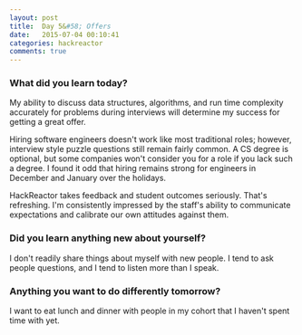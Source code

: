```yaml
---
layout: post
title:  Day 5&#58; Offers
date:   2015-07-04 00:10:41
categories: hackreactor
comments: true
---
```


### What did you learn today?

My ability to discuss data structures, algorithms, and run time complexity accurately for problems during interviews will determine my success for getting a great offer.

Hiring software engineers doesn't work like most traditional roles; however, interview style puzzle questions still remain fairly common. A CS degree is optional, but some companies won't consider you for a role if you lack such a degree. I found it odd that hiring remains strong for engineers in December and January over the holidays.

HackReactor takes feedback and student outcomes seriously. That's refreshing. I'm consistently impressed by the staff's ability to communicate expectations and calibrate our own attitudes against them.

### Did you learn anything new about yourself?

I don't readily share things about myself with new people. I tend to ask people questions, and I tend to listen more than I speak.

### Anything you want to do differently tomorrow?

I want to eat lunch and dinner with people in my cohort that I haven't spent time with yet.
